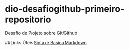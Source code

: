 # dio-desafiogithub-primeiro-repositorio
Desafio de Projeto sobre Git/Github

##Links Úteis
[Sintaxe Basica Markdown](https://www.markdownguide.org/basic-syntax/)
